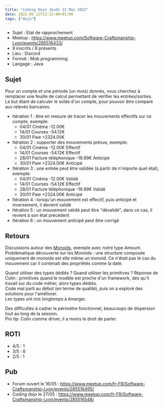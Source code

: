 ```yaml
---
title: "Coding Dojo Jeudi 12 Mai 2022"
date: 2022-05-12T12:15:00+01:00
tags: ["dojo"]
---
```


- Sujet : Etat de rapprochement
- Meetup : https://www.meetup.com/Software-Craftsmanship-Lyon/events/285516433/
- 9 inscrits / 8 présents
- Lieu : Discord
- Format : Mob programming
- Langage : Java

## Sujet

Pour un compte et une période (un mois) donnés, vous cherchez à remplacer une feuille de calcul permettant de vérifier les entrées/sorties.  
Le but étant de calculer le solde d'un compte, pour pouvoir être comparé aux relevés bancaires.  
- Itération 1 : être en mesure de tracer les mouvements effectifs sur ce compte, exemple:
    - 04/01 Cinéma -12.00€
    - 14/01 Courses -54.12€
    - 30/01 Paie +2324.00€
- Itération 2 : supporter des mouvements prévus, exemple:
    - 04/01 Cinéma -12.00€ Effectif
    - 14/01 Courses -54.12€ Effectif
    - 28/01 Facture téléphonique -19.99€ Anticipé
    - 30/01 Paie +2324.00€ Anticipé
- Itération 3 : une entrée peut être validée (à partir de n'importe quel état), exemple:
    - 04/01 Cinéma -12.00€ Validé
    - 14/01 Courses -54.12€ Effectif
    - 28/01 Facture téléphonique -19.99€ Validé
    - 30/01 Paie +2324.00€ Anticipé
- Itération 4 : lorsqu'un mouvement est effectif, puis anticipé et inversement, il devient validé
- Itération 5 : un mouvement validé peut être "dévalidé", dans ce cas, il revient à son état précédent
- Itération 6 : un mouvement anticipé peut être corrigé

## Retours

Discussions autour des [Monoids](https://en.wikipedia.org/wiki/Monoid), exemple avec notre type Amount.  
Problématique découverte sur les Monoids : une structure composée uniquement de monoids est elle même un monoid. Ce n'était pas le cas du mouvement car il contenait des propriétés comme la date.  

Quand utiliser des types dédiés ? Quand utiliser les primitives ? Réponse de Colin : primitives quand le modèle est proche d'un framework, dés qu'il travail sur du code métier, alors types dédiés.  
Code mal parti au début (en terme de qualité), puis on a exploré des solutions pour l'améliorer.  
Les types ont mis longtemps à émerger.  

Des difficultés à cadrer le périmètre fonctionnel, beaucoups de dispersion tout au long de la session.  
Pro tip: Colin comme driver, il a moins le droit de parler.  

## ROTI

- 4/5 : 1
- 3/5 : 6
- 2/5 : 1

## Pub

- Forum ouvert le 16/05 : https://www.meetup.com/fr-FR/Software-Craftsmanship-Lyon/events/285516495/  
- Coding dojo le 27/05 : https://www.meetup.com/fr-FR/Software-Craftsmanship-Lyon/events/285516548/